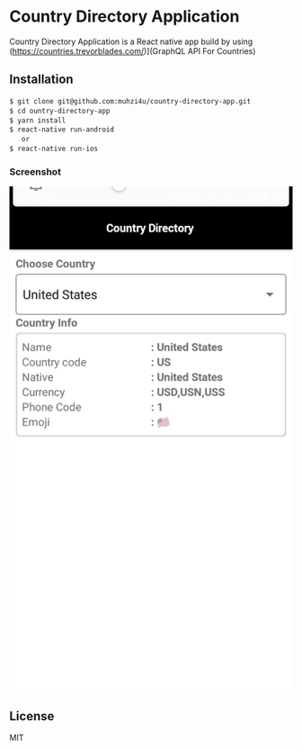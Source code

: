 # Country Directory Application

Country Directory Application is a React native app build by using (https://countries.trevorblades.com/)](GraphQL API For Countries)

## Installation

```sh
$ git clone git@github.com:muhzi4u/country-directory-app.git
$ cd ountry-directory-app
$ yarn install
$ react-native run-android
   or
$ react-native run-ios

```

### Screenshot

![Home Page](example/home.jpeg 'Home Page')

## License

MIT
